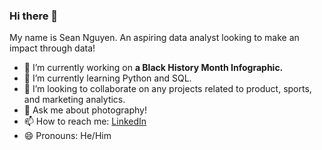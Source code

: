 ### Hi there 👋

My name is Sean Nguyen. An aspiring data analyst looking to make an impact through data!

- 🔭 I’m currently working on **a Black History Month Infographic.**
- 🌱 I’m currently learning Python and SQL.
- 👯 I’m looking to collaborate on any projects related to product, sports, and marketing analytics.
- 💬 Ask me about photography!
- 📫 How to reach me: [LinkedIn](https://www.linkedin.com/in/sean-a-nguyen/)
- 😄 Pronouns: He/Him

